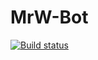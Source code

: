 # MrW-Bot
<a href="https://travis-ci.org/ethanlaj/MrW-Bot"><img src="https://travis-ci.org/ethanlaj/MrW-Bot.svg" alt="Build status" /></a>
